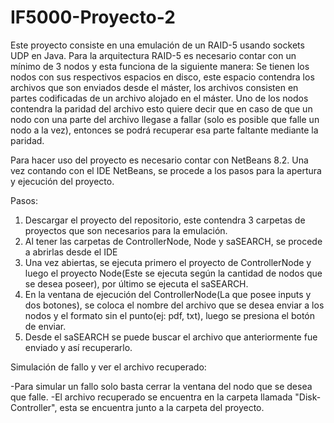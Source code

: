 # IF5000-Proyecto-2

Este proyecto consiste en una emulación de un RAID-5 usando sockets UDP en Java.
Para la arquitectura RAID-5 es necesario contar con un mínimo de 3 nodos y esta funciona de la siguiente manera:
Se tienen los nodos con sus respectivos espacios en disco, este espacio contendra los archivos que son enviados desde el máster,
los archivos consisten en partes codificadas de un archivo alojado en el máster. Uno de los nodos contendra la paridad del archivo
esto quiere decir que en caso de que un nodo con una parte del archivo llegase a fallar (solo es posible que falle un nodo
a la vez), entonces se podrá recuperar esa parte faltante mediante la paridad.

Para hacer uso del proyecto es necesario contar con NetBeans 8.2. Una vez contando con el IDE NetBeans, se procede a los pasos para
la apertura y ejecución del proyecto.

Pasos:

1. Descargar el proyecto del repositorio, este contendra 3 carpetas de proyectos que son necesarios para la emulación.
2. Al tener las carpetas de ControllerNode, Node y saSEARCH, se procede a abrirlas desde el IDE
3. Una vez abiertas, se ejecuta primero el proyecto de ControllerNode y luego el proyecto Node(Este se ejecuta según la cantidad de nodos
que se desea poseer), por último se ejecuta el saSEARCH.
4. En la ventana de ejecución del ControllerNode(La que posee inputs y dos botones), se coloca el nombre del archivo que se desea enviar a los nodos
y el formato sin el punto(ej: pdf, txt), luego se presiona el botón de enviar.
5. Desde el saSEARCH se puede buscar el archivo que anteriormente fue enviado y así recuperarlo.

Simulación de fallo y ver el archivo recuperado:

-Para simular un fallo solo basta cerrar la ventana del nodo que se desea que falle.
-El archivo recuperado se encuentra en la carpeta llamada "Disk-Controller", esta se encuentra junto a la carpeta del proyecto.
